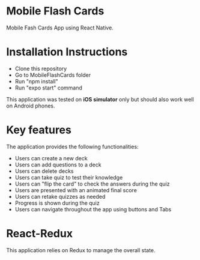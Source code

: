 # Mobile Flash Cards
Mobile Fash Cards App using React Native.

# Installation Instructions
- Clone this repository
- Go to MobileFlashCards folder
- Run "npm install"
- Run "expo start" command

This application was tested on **iOS simulator** only but should also work well on Android phones.

# Key features
The application provides the following functionalities:
- Users can create a new deck
- Users can add questions to a deck
- Users can delete decks
- Users can take quiz to test their knowledge
- Users can "flip the card" to check the answers during the quiz
- Users are presented with an animated final score
- Users can retake quizzes as needed
- Progress is shown during the quiz
- Users can navigate throughout the app using buttons and Tabs



# React-Redux
This application relies on Redux to manage the overall state.
